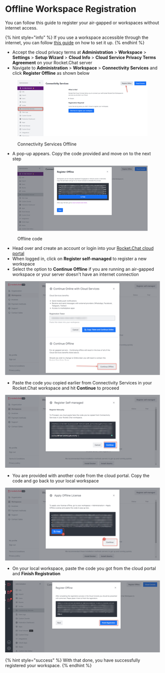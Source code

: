 # Offline Workspace Registration

You can follow this guide to register your air-gapped or workspaces without internet access.

{% hint style="info" %}
If you use a workspace accessible through the internet, you can follow [this guide](https://docs.rocket.chat/guides/administration/admin-panel/connectivity-services#registration-steps) on how to set it up.
{% endhint %}

* Accept the cloud privacy terms at **Administration** > **Workspace** > **Settings** > **Setup Wizard** > **Cloud Info** > **Cloud Service Privacy Terms Agreement** on your Rocket.Chat server
* Navigate to **Administration** > **Workspace** > **Connectivity Services** and click **Register Offline** as shown below

<figure><img src="../.gitbook/assets/Connectivity Services Offline.png" alt=""><figcaption><p>Connectivity Services Offline</p></figcaption></figure>

* A pop-up appears. Copy the code provided and move on to the next step

<figure><img src="../.gitbook/assets/Offline code.png" alt=""><figcaption><p>Offline code</p></figcaption></figure>

* Head over and create an account or login into your [Rocket.Chat cloud portal](https://cloud.rocket.chat)
* When logged in, click on **Register self-managed** to register a new workspace
* Select the option to **Continue Offline** if you are running an air-gapped workspace or your server doesn't have an internet connection

![](<../.gitbook/assets/image (693) (1) (1).png>)

* Paste the code you copied earlier from Connectivity Services in your Rocket.Chat workspace and hit **Continue** to proceed

![](<../.gitbook/assets/image (662) (1).png>)

* You are provided with another code from the cloud portal. Copy the code and go back to your local workspace

![](<../.gitbook/assets/image (668) (2).png>)

* On your local workspace, paste the code you got from the cloud portal and **Finish Registration**

![](<../.gitbook/assets/image (686) (1).png>)

{% hint style="success" %}
With that done, you have successfully registered your workspace.
{% endhint %}
